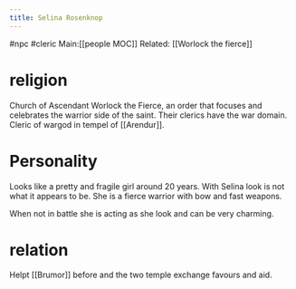 ---title: Selina Rosenknop---
#npc #cleric
Main:[[people MOC]]
Related: [[Worlock the fierce]] 

# religion
Church of Ascendant Worlock the Fierce, an order that focuses and celebrates the warrior side of the saint. Their clerics have the war domain.
Cleric of wargod in tempel of [[Arendur]]. 

# Personality
Looks like a pretty and fragile girl around 20 years. With Selina look is not what it appears to be. She is a fierce warrior with bow and fast weapons.

When not in battle she is acting as she look and can be very charming.

# relation
Helpt [[Brumor]] before and the two temple exchange favours and aid.
